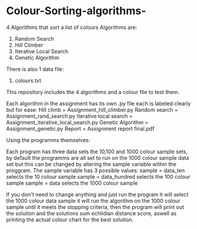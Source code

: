 # Colour-Sorting-algorithms-
4 Algorithms that sort a list of colours
Algorithms are:

1. Random Search 
2. Hill Climber
3. Iterative Local Search 
4. Genetic Algorithm

There is also 1 data file:
1. colours.txt

This repository includes the 4 algorithms and a colour file to test them.

Each algorithm in the assignment has its own .py file each is labeled clearly but for ease:
Hill climb = Assignment_hill_climber.py
Random search = Assignment_rand_search.py
Iterative local search = Assignment_iterative_local_search.py
Genetic Algorithm = Assignment_genetic.py
Report = Assignment report final.pdf

Using the programms themselves:

Each program has three data sets the 10,100 and 1000 colour sample sets, by default the programms are all set to run on the 1000 colour 
sample data set but this can be changed by altering the sample variable within the proggram.  The sample variable has 3 possible values:
sample = data_ten   selects the 10 colour sample
sample = data_hundred   selects the 100 colour sample
sample = data    selects the 1000 colour sample

If you don't need to change anything and just run the program it will select the 1000 colour data sample it will run the algorithm on the 
1000 colour sample until it meets the stopping criteria, then the program will print out the solution and the solutions sum echlidian 
distance score, aswell as printing the actual colour chart for the best solution. 
